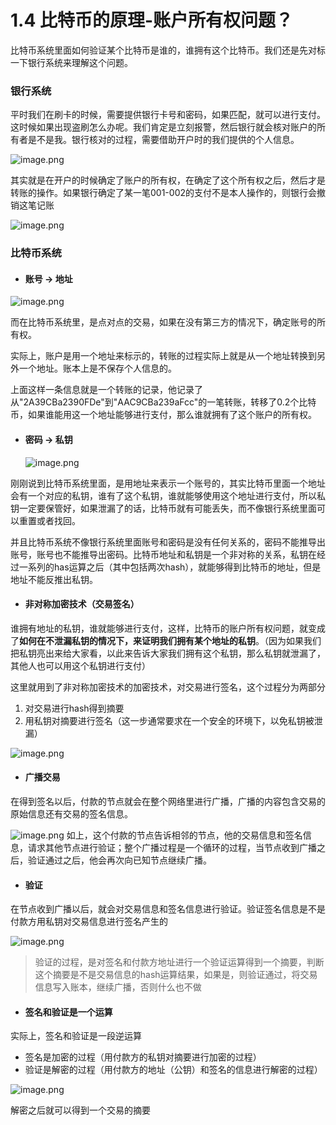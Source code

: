 # 1.4 比特币的原理-账户所有权问题？

比特币系统里面如何验证某个比特币是谁的，谁拥有这个比特币。我们还是先对标一下银行系统来理解这个问题。

### 银行系统

平时我们在刷卡的时候，需要提供银行卡号和密码，如果匹配，就可以进行支付。  
这时候如果出现盗刷怎么办呢。我们肯定是立刻报警，然后银行就会核对账户的所有者是不是我。银行核对的过程，需要借助开户时的我们提供的个人信息。

![image.png](https://upload-images.jianshu.io/upload_images/7220971-5e6a315ef50c7346.png?imageMogr2/auto-orient/strip|imageView2/2/w/1240)

其实就是在开户的时候确定了账户的所有权，在确定了这个所有权之后，然后才是转账的操作。如果银行确定了某一笔001-002的支付不是本人操作的，则银行会撤销这笔记账

![image.png](https://upload-images.jianshu.io/upload_images/7220971-bb052b5bb3f7ddd6.png?imageMogr2/auto-orient/strip|imageView2/2/w/1240)

### 比特币系统

* #### 账号 -&gt; 地址

![image.png](https://upload-images.jianshu.io/upload_images/7220971-cbf13ac91e3984fc.png?imageMogr2/auto-orient/strip|imageView2/2/w/1240)

而在比特币系统里，是点对点的交易，如果在没有第三方的情况下，确定账号的所有权。

实际上，账户是用一个地址来标示的，转账的过程实际上就是从一个地址转换到另外一个地址。账本上是不保存个人信息的。

上面这样一条信息就是一个转账的记录，他记录了从"2A39CBa2390FDe"到"AAC9CBa239aFcc"的一笔转账，转移了0.2个比特币，如果谁能用这一个地址能够进行支付，那么谁就拥有了这个账户的所有权。

* #### 密码 -&gt; 私钥

  ![image.png](https://upload-images.jianshu.io/upload_images/7220971-6a1758b45dd68626.png?imageMogr2/auto-orient/strip|imageView2/2/w/1240)

刚刚说到比特币系统里面，是用地址来表示一个账号的，其实比特币里面一个地址会有一个对应的私钥，谁有了这个私钥，谁就能够使用这个地址进行支付，所以私钥一定要保管好，如果泄漏了的话，比特币就有可能丢失，而不像银行系统里面可以重置或者找回。

并且比特币系统不像银行系统里面账号和密码是没有任何关系的，密码不能推导出账号，账号也不能推导出密码。比特币地址和私钥是一个非对称的关系，私钥在经过一系列的has运算之后（其中包括两次hash），就能够得到比特币的地址，但是地址不能反推出私钥。

* #### 非对称加密技术（交易签名）

谁拥有地址的私钥，谁就能够进行支付，这样，比特币的账户所有权问题，就变成了**如何在不泄漏私钥的情况下，来证明我们拥有某个地址的私钥**。（因为如果我们把私钥亮出来给大家看，以此来告诉大家我们拥有这个私钥，那么私钥就泄漏了，其他人也可以用这个私钥进行支付）

这里就用到了非对称加密技术的加密技术，对交易进行签名，这个过程分为两部分

1. 对交易进行hash得到摘要
2. 用私钥对摘要进行签名（这一步通常要求在一个安全的环境下，以免私钥被泄漏）

![image.png](https://upload-images.jianshu.io/upload_images/7220971-ea78a193747241cf.png?imageMogr2/auto-orient/strip%7CimageView2/2/w/1240)

* #### 广播交易

在得到签名以后，付款的节点就会在整个网络里进行广播，广播的内容包含交易的原始信息还有交易的签名信息。

![image.png](https://upload-images.jianshu.io/upload_images/7220971-047309680d2c9f88.png?imageMogr2/auto-orient/strip%7CimageView2/2/w/1240)
如上，这个付款的节点告诉相邻的节点，他的交易信息和签名信息，请求其他节点进行验证；整个广播过程是一个循环的过程，当节点收到广播之后，验证通过之后，他会再次向已知节点继续广播。

* #### 验证

在节点收到广播以后，就会对交易信息和签名信息进行验证。验证签名信息是不是付款方用私钥对交易信息进行签名产生的

![image.png](https://upload-images.jianshu.io/upload_images/7220971-c54fdaef5e0af701.png?imageMogr2/auto-orient/strip%7CimageView2/2/w/1240)

> 验证的过程，是对签名和付款方地址进行一个验证运算得到一个摘要，判断这个摘要是不是交易信息的hash运算结果，如果是，则验证通过，将交易信息写入账本，继续广播，否则什么也不做

* #### 签名和验证是一个运算

实际上，签名和验证是一段逆运算
- 签名是加密的过程（用付款方的私钥对摘要进行加密的过程）
- 验证是解密的过程（用付款方的地址（公钥）和签名的信息进行解密的过程）

![image.png](https://upload-images.jianshu.io/upload_images/7220971-7ceeff3085c50099.png?imageMogr2/auto-orient/strip%7CimageView2/2/w/1240)

解密之后就可以得到一个交易的摘要








